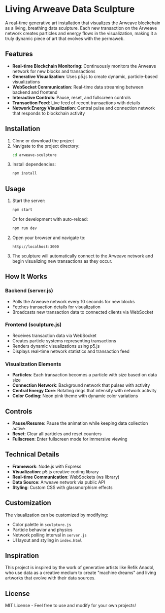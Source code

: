 # Living Arweave Data Sculpture

A real-time generative art installation that visualizes the Arweave blockchain as a living, breathing data sculpture. Each new transaction on the Arweave network creates particles and energy flows in the visualization, making it a truly dynamic piece of art that evolves with the permaweb.

## Features

- **Real-time Blockchain Monitoring**: Continuously monitors the Arweave network for new blocks and transactions
- **Generative Visualization**: Uses p5.js to create dynamic, particle-based visualizations
- **WebSocket Communication**: Real-time data streaming between backend and frontend
- **Interactive Controls**: Pause, reset, and fullscreen controls
- **Transaction Feed**: Live feed of recent transactions with details
- **Network Energy Visualization**: Central pulse and connection network that responds to blockchain activity

## Installation

1. Clone or download the project
2. Navigate to the project directory:
   ```bash
   cd arweave-sculpture
   ```
3. Install dependencies:
   ```bash
   npm install
   ```

## Usage

1. Start the server:
   ```bash
   npm start
   ```
   
   Or for development with auto-reload:
   ```bash
   npm run dev
   ```

2. Open your browser and navigate to:
   ```
   http://localhost:3000
   ```

3. The sculpture will automatically connect to the Arweave network and begin visualizing new transactions as they occur.

## How It Works

### Backend (server.js)
- Polls the Arweave network every 10 seconds for new blocks
- Fetches transaction details for visualization
- Broadcasts new transaction data to connected clients via WebSocket

### Frontend (sculpture.js)
- Receives transaction data via WebSocket
- Creates particle systems representing transactions
- Renders dynamic visualizations using p5.js
- Displays real-time network statistics and transaction feed

### Visualization Elements
- **Particles**: Each transaction becomes a particle with size based on data size
- **Connection Network**: Background network that pulses with activity
- **Central Energy Core**: Rotating rings that intensify with network activity
- **Color Coding**: Neon pink theme with dynamic color variations

## Controls

- **Pause/Resume**: Pause the animation while keeping data collection active
- **Reset**: Clear all particles and reset counters
- **Fullscreen**: Enter fullscreen mode for immersive viewing

## Technical Details

- **Framework**: Node.js with Express
- **Visualization**: p5.js creative coding library
- **Real-time Communication**: WebSockets (ws library)
- **Data Source**: Arweave network via public API
- **Styling**: Custom CSS with glassmorphism effects

## Customization

The visualization can be customized by modifying:
- Color palette in `sculpture.js`
- Particle behavior and physics
- Network polling interval in `server.js`
- UI layout and styling in `index.html`

## Inspiration

This project is inspired by the work of generative artists like Refik Anadol, who use data as a creative medium to create "machine dreams" and living artworks that evolve with their data sources.

## License

MIT License - Feel free to use and modify for your own projects!
